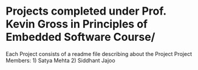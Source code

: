 # Projects completed under Prof. Kevin Gross in Principles of Embedded Software Course/ 

Each Project consists of a readme file describing about the Project 
Project Members:
                1) Satya Mehta
                2) Siddhant Jajoo
